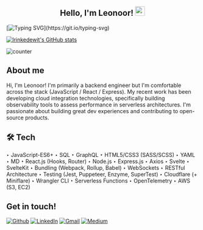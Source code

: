 <h2 align="center">Hello, I'm Leonoor! <img src="https://media.giphy.com/media/hvRJCLFzcasrR4ia7z/giphy.gif" width="25px"></h2>

[![Typing SVG](https://readme-typing-svg.herokuapp.com?color=%231CF7E3&size=28&duration=3400&width=1000&lines=Welcome+to+my+GitHub,+home+to+all+inventions.;Back+end+dev,+comfortable+throughout+the+stack.;Developer+on+Mist,+observability+tool+for+serverless.;Based+in+Amsterdam,+but+working+globally.)](https://git.io/typing-svg)

[![lrinkedewit's GitHub stats](https://github-readme-stats.vercel.app/api?username=lrinkedewit&show_icons=true&theme=algolia&custom_title=Leonoor+Stats)](https://github.com/lrinkedewit/github-readme-stats) 

![counter](https://en6k3d9948ojyq1.m.pipedream.net)

## About me
Hi, I'm Leonoor! I'm primarily a backend engineer but I'm comfortable across the stack (JavaScript / React / Express). My recent work has been developing cloud integration technologies, specifically building observability tools to assess performance in serverless architectures. I'm passionate about building great dev experiences and contributing to open-source products.

## 🛠️ Tech
‣ JavaScript-ES6+
‣ SQL
‣ GraphQL
‣ HTML5/CSS3 (SASS/SCSS)
‣ YAML
‣ MD
‣ React.js (Hooks, Router)
‣ Node.js
‣ Express.js
‣ Axios
‣ Svelte
‣ SvelteKit
‣ Bundling (Webpack, Rollup, Babel)
‣ WebSockets
‣ RESTful Architecture
‣ Testing (Jest, Puppeteer, Enzyme,
SuperTest)
‣ Cloudflare (+ Miniflare) ‣ Wrangler CLI
‣ Serverless Functions
‣ OpenTelemetry
‣ AWS (S3, EC2)
  

## Get in touch!
[![Github](https://img.shields.io/badge/-Github-181717?style=for-the-badge&logo=Github&logoColor=white)](https://github.com/lrinkedewit)
[![LinkedIn](https://img.shields.io/badge/-LinkedIn-0077B5?style=for-the-badge&logo=LinkedIn&logoColor=white)](https://www.linkedin.com/in/leonoorrinkedewit/)
[![Gmail](https://img.shields.io/badge/Gmail-D14836?style=for-the-badge&logo=gmail&logoColor=white)](mailto:lrinkedewit@gmail.com)
[![Medium](https://img.shields.io/badge/Medium-12100E?style=for-the-badge&logo=medium&logoColor=white)](https://medium.com/@lrinkedewit/what-is-mist-3902e46f037c)

